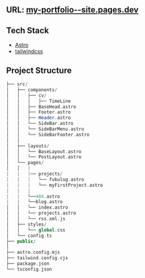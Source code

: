 ## URL: [my-portfolio--site.pages.dev](https://my-portfolio--site.pages.dev/)

## Tech Stack

- [Astro](https://astro.build)
- [tailwindcss](https://tailwindcss.com/)

## Project Structure

```php
├── src/
│   ├── components/
│   │   ├── cv/
│   │   │   ├── TimeLine
│   │   ├── BaseHead.astro
│   │   ├── Footer.astro
│   │   ├── Header.astro
│   │   └── SideBar.astro
│   │   └── SideBarMenu.astro
│   │   └── SideBarFooter.astro
│   │
│   ├── layouts/
│   │   └── BaseLayout.astro
│   │   └── PostLayout.astro
│   └── pages/
│   │   |
|   |   |── projects/
|   |   |   └── fukulog.astro
|   |   |   └── myFirstProject.astro
|   |   |
|   |   └──404.astro
|   |   └──blog.astro
│   │   └── index.astro
│   │   └── projects.astro
│   │   └── rss.xml.js
│   ├── styles/
│   │   └── global.css
│   └── config.ts
├── public/
│
├── astro.config.mjs
├── tailwind.config.cjs
├── package.json
└── tsconfig.json
```
